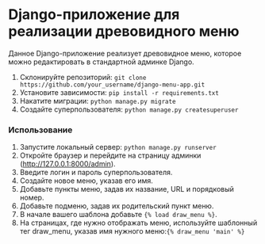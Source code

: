 # Django-приложение для реализации древовидного меню
Данное Django-приложение реализует древовидное меню, которое можно редактировать в стандартной админке Django.
1. Склонируйте репозиторий:
`git clone https://github.com/your_username/django-menu-app.git`
2. Установите зависимости:
`pip install -r requirements.txt`
3. Накатите миграции:
`python manage.py migrate`
4. Создайте суперпользователя:
`python manage.py createsuperuser`

### Использование
1. Запустите локальный сервер:
`python manage.py runserver`
2. Откройте браузер и перейдите на страницу админки (http://127.0.0.1:8000/admin).
3. Введите логин и пароль суперпользователя.
4. Создайте новое меню, указав его имя.
5. Добавьте пункты меню, задав их название, URL и порядковый номер.
6. Добавьте подменю, задав их родительский пункт меню.
7. В начале вашего шаблона добавьте `{% load draw_menu %}`.
8. На страницах, где нужно отображать меню, используйте шаблонный тег draw_menu, указав имя нужного меню:`{% draw_menu 'main' %}`

